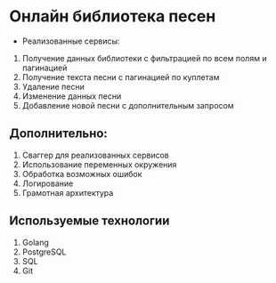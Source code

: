 # Онлайн библиотека песен

- Реализованные сервисы:

1. Получение данных библиотеки с фильтрацией по всем полям и пагинацией
2. Получение текста песни с пагинацией по куплетам
3. Удаление песни
4. Изменение данных песни
5. Добавление новой песни с дополнительным запросом

## Дополнительно:

1. Сваггер для реализованных сервисов
2. Использование переменных окружения
3. Обработка возможных ошибок
4. Логирование
5. Грамотная архитектура

## Используемые технологии

1. Golang
2. PostgreSQL
3. SQL
4. Git
